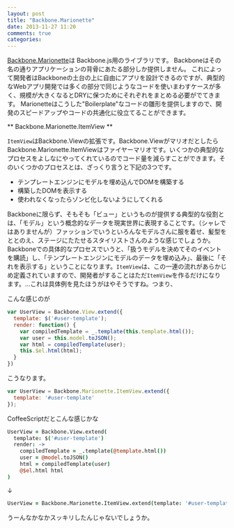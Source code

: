 ```yaml
---
layout: post
title: "Backbone.Marionette"
date: 2013-11-27 11:20
comments: true
categories: 
---
```

[Backbone.Marionette](http://marionettejs.com/)は Backbone.js用のライブラリです。
Backboneはその名の通りアプリケーションの背骨にあたる部分しか提供しません。
これによって開発者はBackboneの土台の上に自由にアプリを設計できるのですが、典型的なWebアプリ開発では多くの部分で同じようなコードを使いまわすケースが多く、規模が大きくなるとDRYに保つためにそれぞれをまとめる必要がでてきます。
Marionetteはこうした"Boilerplate"なコードの雛形を提供しますので、開発のスピードアップやコードの共通化に役立てることができます。

** Backbone.Marionette.ItemView **

`ItemView`はBackbone.Viewの拡張です。Backbone.ViewがマリオだとしたらBackbone.Marionette.ItemViewはファイヤーマリオです。いくつかの典型的なプロセスをよしなにやってくれているのでコード量を減らすことができます。そのいくつかのプロセスとは、ざっくり言うと下記の3つです。

* テンプレートエンジンにモデルを埋め込んでDOMを構築する
* 構築したDOMを表示する
* 使われなくなったらゾンビ化しないようにしてくれる

Backboneに限らず、そもそも「ビュー」というものが提供する典型的な役割とは、「モデル」という概念的なデータを現実世界に表現することです。（シャレではありませんが）ファッションでいうといろんなモデルさんに服を着せ、髪型をととのえ、ステージにたたせるスタイリストさんのような感じでしょうか。Backboneでの具体的なプロセスでいうと、「扱うモデルを決めてそのイベントを購読」し、「テンプレートエンジンにモデルのデータを埋め込み」、最後に「それを表示する」ということになります。`ItemView`は、この一連の流れがあらかじめ定義されていますので、開発者がすることはただ`ItemView`を作るだけになります。…これは具体例を見たほうがはやそうですね。つまり、

こんな感じのが

```javascript
var UserView = Backbone.View.extend({
  template: $('#user-template');
  render: function() {
    var compiledTemplate = _.template(this.template.html());
    var user = this.model.toJSON();
    var html = compiledTemplate(user);
    this.$el.html(html);
  }
})
```

こうなります。
```javascript
var UserView = Backbone.Marionette.ItemView.extend({
  template: '#user-template'
});
```

CoffeeScriptだとこんな感じかな
```coffeescript
UserView = Backbone.View.extend(
  template: $('#user-template')
  render: ->
    compiledTemplate = _.template(@template.html())
    user = @model.toJSON()
    html = compiledTemplate(user)
    @$el.html html
)
```
↓
```coffeescript
UserView = Backbone.Marionette.ItemView.extend(template: '#user-template')
```
うーんなかなかスッキリしたんじゃないでしょうか。


